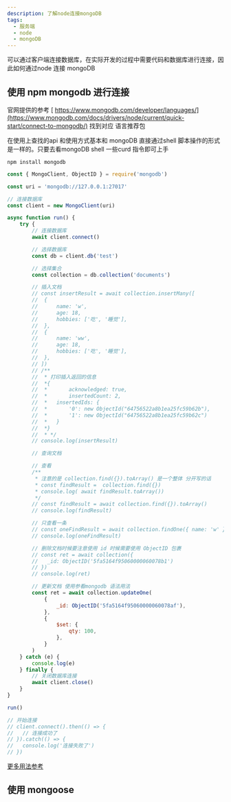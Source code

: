 ```yaml
---
description: 了解node连接mongoDB
tags:
  - 服务端
  - node
  - mongoDB
---
```


可以通过客户端连接数据库，在实际开发的过程中需要代码和数据库进行连接，因此如何通过node 连接 mongoDB

## 使用  npm mongodb 进行连接

官网提供的参考 [ https://www.mongodb.com/developer/languages/](https://www.mongodb.com/docs/drivers/node/current/quick-start/connect-to-mongodb/) 找到对应 语言推荐包

在使用上查找的api 和使用方式基本和 mongoDB 直接通过shell 脚本操作的形式是一样的。只要去看mongoDB shell 一些curd 指令即可上手

~~~shell
npm install mongodb
~~~

~~~js
const { MongoClient, ObjectID } = require('mongodb')

const uri = 'mongodb://127.0.0.1:27017'

// 连接数据库
const client = new MongoClient(uri)

async function run() {
	try {
		// 连接数据库
		await client.connect()

		// 选择数据库
		const db = client.db('test')

		// 选择集合
		const collection = db.collection('documents')

		// 插入文档
		// const insertResult = await collection.insertMany([
		// 	{
		// 		name: 'w',
		// 		age: 18,
		// 		hobbies: ['吃', '睡觉'],
		// 	},
		// 	{
		// 		name: 'ww',
		// 		age: 18,
		// 		hobbies: ['吃', '睡觉'],
		// 	},
		// ])
		// /**
		//  * 打印插入返回的信息
		//  *{
		//  *		acknowledged: true,
		//  *		insertedCount: 2,
		//  *	insertedIds: {
		//  *		'0': new ObjectId("64756522a8b1ea25fc59b62b"),
		//  *		'1': new ObjectId("64756522a8b1ea25fc59b62c")
		//  *	}
		//  *}
		//  * */
		// console.log(insertResult)

		// 查询文档

		// 查看
		/**
		 * 注意的是 collection.find({}).toArray() 是一个整体 分开写的话
		 * const findResult =  collection.find({})
		 * console.log( await findResult.toArray())
		 */
		// const findResult = await collection.find({}).toArray()
		// console.log(findResult)

		// 只查看一条
		// const oneFindResult = await collection.findOne({ name: 'w' })
		// console.log(oneFindResult)

		// 删除文档时候要注意使用 id 时候需要使用 ObjectID 包裹
		// const ret = await collection({
		//   _id: ObjectID('5fa5164f95060000060078b1')
		// })
		// console.log(ret)

		// 更新文档 使用参看mongodb 语法用法
		const ret = await collection.updateOne(
			{
				_id: ObjectID('5fa5164f95060000060078af'),
			},
			{
				$set: {
					qty: 100,
				},
			}
		)
	} catch (e) {
		console.log(e)
	} finally {
		// 关闭数据库连接
		await client.close()
	}
}

run()

// 开始连接
// client.connect().then(() => {
//   // 连接成功了
// }).catch(() => {
//   console.log('连接失败了')
// })

~~~

[更多用法参考](https://www.yuque.com/lipengzhou/mongodb/vgudno)

## 使用 mongoose


